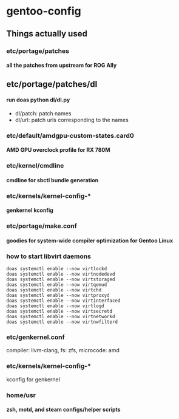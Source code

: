 # gentoo-config

## Things actually used

### etc/portage/patches
#### all the patches from upstream for ROG Ally

## etc/portage/patches/dl
#### run doas python dl/dl.py
 - dl/patch: patch names
 - dl/url: patch urls corresponding to the names

### etc/default/amdgpu-custom-states.card0
#### AMD GPU overclock profile for RX 780M

### etc/kernel/cmdline
#### cmdline for sbctl bundle generation

### etc/kernels/kernel-config-*
#### genkernel kconfig

### etc/portage/make.conf
#### goodies for system-wide compiler optimization for Gentoo Linux

### how to start libvirt daemons
```
doas systemctl enable --now virtlockd
doas systemctl enable --now virtnodedevd
doas systemctl enable --now virtstoraged
doas systemctl enable --now virtqemud
doas systemctl enable --now virtchd
doas systemctl enable --now virtproxyd
doas systemctl enable --now virtinterfaced
doas systemctl enable --now virtlogd
doas systemctl enable --now virtsecretd
doas systemctl enable --now virtnetworkd
doas systemctl enable --now virtnwfilterd
```

### etc/genkernel.conf
compiler: llvm-clang, fs: zfs, microcode: amd

### etc/kernels/kernel-config-*
kconfig for genkernel

### home/usr
#### zsh, motd, and steam configs/helper scripts
